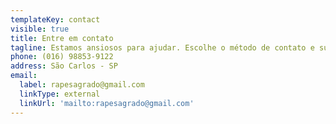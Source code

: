 ```yaml
---
templateKey: contact
visible: true
title: Entre em contato
tagline: Estamos ansiosos para ajudar. Escolhe o método de contato e sua preferência.
phone: (016) 98853-9122
address: São Carlos - SP
email:
  label: rapesagrado@gmail.com
  linkType: external
  linkUrl: 'mailto:rapesagrado@gmail.com'
---
```


